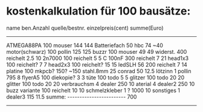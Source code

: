 # kostenkalkulation für 100 bausätze:

name 		ben.Anzahl 	quelle/bestnr. 		einzelpreis(cent) 	summe(Euro)
--------- 	----------- 	--------------  	----------------- 	--------------
ATMEGA88PA 	100 		mouser 			144 			144
Batteriefach 	50 		hbc 			74 			~40
motor(schwarz) 	100 		pollin 			125 			125
buzzr 		100 		mouser 			49			49
widerst. 	400 		reichelt 		2.5 			10
2n7000 		100 		reichelt 		5 			5
C 100nF 	300 		reichelt 		7 			21
head1x3 	100 		reichelt? 		7 			7
head2x3 	100 		reichelt? 		15 			15
ledSLH 56 	200 		reichelt 		7 			14
platine 	100 		mkpcb? 			150? 			~150
stahl.8mm 	25 		conrad 			50 			12.5
lötzinn 	1 		pollin 			795 			8
flyerA5 	100 		diekopie?  		3 			3
tüte 		100 		todo 			5 			5
glitzer 	100 		todo 			20 			20
glitter 	100 		todo 			20 			20
verbrauchsm     4  		dealer 			250 			10
aterial 	4 		dealer2 		250 			10
buzz variante   100 		reichelt 		10 			10
schmelzkleber 	1 		? 			1000 			10
sonstiges 	1 		dealer3 		115 			11.5
										summe:
									------------------------
										700
										
------------------------------------------------------------------------------------------------


